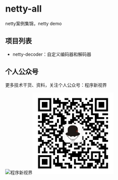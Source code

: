 # netty-all
netty案例集锦，netty demo

## 项目列表

- netty-decoder：自定义编码器和解码器

## 个人公众号

更多技术干货、资料，关注个人公众号：程序新视界

![程序新视界](https://www.choupangxia.com/wp-content/uploads/2019/07/weixin.jpg)![程序新视界](./image.jpeg)

